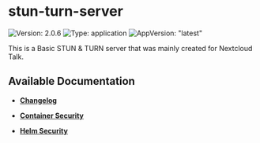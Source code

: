 # stun-turn-server

![Version: 2.0.6](https://img.shields.io/badge/Version-2.0.6-informational?style=flat-square) ![Type: application](https://img.shields.io/badge/Type-application-informational?style=flat-square) ![AppVersion: "latest"](https://img.shields.io/badge/AppVersion-"latest"-informational?style=flat-square)

This is a Basic STUN &amp; TURN server that was mainly created for Nextcloud Talk.

## Available Documentation

- [**Changelog**](CHANGELOG)

- [**Container Security**](container-security)

- [**Helm Security**](helm-security)

